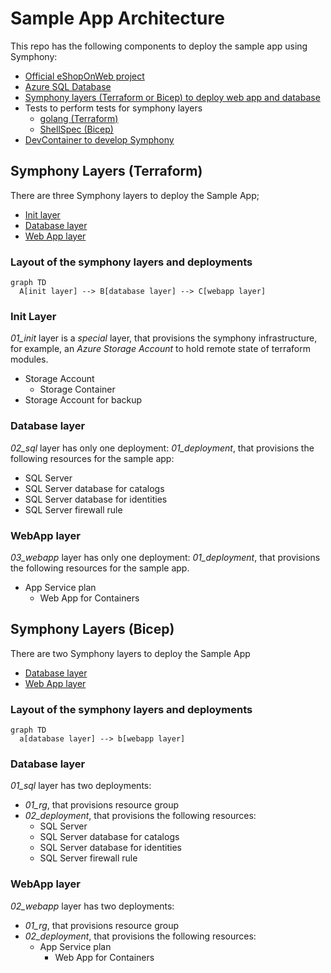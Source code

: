 # Sample App Architecture

This repo has the following components to deploy the sample app using Symphony:

- [Official eShopOnWeb project](https://github.com/dotnet-architecture/eShopOnWeb)
- [Azure SQL Database](https://azure.microsoft.com/en-us/products/azure-sql/database)
- [Symphony layers (Terraform or Bicep) to deploy web app and database](./IAC/)
- Tests to perform tests for symphony layers
  - [golang (Terraform)](./../IAC/Terraform/test)
  - [ShellSpec (Bicep)](./../IAC/Bicep/test)
- [DevContainer to develop Symphony](DEVELOPER_EXPERIENCE.md)

## Symphony Layers (Terraform)

There are three Symphony layers to deploy the Sample App;

- [Init layer](./../IAC/Terraform/terraform/01_init)
- [Database layer](./../IAC/Terraform/terraform/02_sql)
- [Web App layer](./../IAC/Terraform/terraform/03_webapp)

### Layout of the symphony layers and deployments

```mermaid
graph TD
  A[init layer] --> B[database layer] --> C[webapp layer]
```

### Init Layer

_01_init_ layer is a _special_ layer, that provisions the symphony infrastructure, for example, an _Azure Storage Account_ to hold remote state of terraform modules.

- Storage Account
  - Storage Container
- Storage Account for backup

### Database layer

_02_sql_ layer has only one deployment: _01_deployment_, that provisions the following resources for the sample app:

- SQL Server
- SQL Server database for catalogs
- SQL Server database for identities
- SQL Server firewall rule

### WebApp layer

_03_webapp_ layer has only one deployment: _01_deployment_, that provisions the following resources for the sample app.

- App Service plan
  - Web App for Containers

## Symphony Layers (Bicep)

There are two Symphony layers to deploy the Sample App

- [Database layer](./../IAC/Bicep/bicep/01_sql)
- [Web App layer](./../IAC/Bicep/bicep/02_webapp)

### Layout of the symphony layers and deployments

```mermaid
graph TD
  a[database layer] --> b[webapp layer]
```

### Database layer

_01_sql_ layer has two deployments:

- _01_rg_, that provisions resource group
- _02_deployment_, that provisions the following resources:
  - SQL Server
  - SQL Server database for catalogs
  - SQL Server database for identities
  - SQL Server firewall rule

### WebApp layer

_02_webapp_ layer has two deployments:

- _01_rg_, that provisions resource group
- _02_deployment_, that provisions the following resources:
  - App Service plan
    - Web App for Containers
